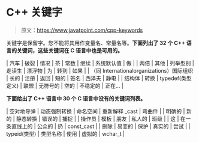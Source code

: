 # C++ 关键字

> 原文：<https://www.javatpoint.com/cpp-keywords>

关键字是保留字。您不能将其用作变量名、常量名等。**下面列出了 32 个 C++ 语言的关键词，这些关键词在 C 语言中也是可用的。**

| 汽车 | 破裂 | 情况 | 茶 | 常数 | 继续 | 系统默认值 | 做 |
| 两倍 | 其他 | 列举型别 | 走读生 | 漂浮物 | 为 | 转到 | 如果 |
| （同 Internationalorganizations）国际组织 | 长的 | 注册 | 返回 | 短的 | 签名 | 西泽夫 | 静电 |
| 结构体 | 转换 | typedef(类型定义) | 联盟 | 无符号的 | 空的 | 不稳定的 | 正在… |

**下面给出了 C++ 语言中 30 个 C 语言中没有的关键词列表。**

| 空对地导弹 | 动态强制转换 | 命名空间 | 重新解释 _cast | 弯曲件 |
| 明确的 | 新的 | 静态转换 | 错误的 | 捕捉 |
| 操作员 | 模板 | 朋友 | 私人的 | 班级 |
| 这 | 在一条直线上的 | 公众的 | 扔 | const_cast |
| 删除 | 易变的 | 保护 | 真实的 | 尝试 |
| typeid(类型) | 类型名称 | 使用 | 虚拟的 | wchar_t |